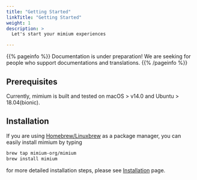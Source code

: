 ```yaml
---
title: "Getting Started"
linkTitle: "Getting Started"
weight: 1
description: >
  Let's start your mimium experiences

---
```


{{% pageinfo %}}
Documentation is under preparation! We are seeking for people who support documentations and translations.
{{% /pageinfo %}}

## Prerequisites

Currently, mimium is built and tested on macOS > v14.0 and Ubuntu > 18.04(bionic).
 
## Installation

If you are using [Homebrew/Linuxbrew](https://brew.sh/) as a package manager, you can easily install mimium by typing

```bash
brew tap mimium-org/mimium
brew install mimium
```

for more detailed installation steps, please see [Installation](./installation) page.

